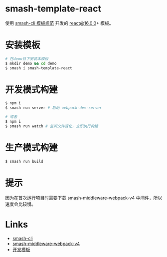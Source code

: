 # smash-template-react

使用 [smash-cli 模板规范](https://github.com/chenhaihong/smash-cli) 开发的 react@16.0.0+ 模板。

# 安装模板

```bash
# 在demo目下安装本模板
$ mkdir demo && cd demo
$ smash i smash-template-react
```

# 开发模式构建

```bash
$ npm i
$ smash run server # 启动 webpack-dev-server

# 或者
$ npm i
$ smash run watch # 监听文件变化，立即执行构建
```

# 生产模式构建

```bash
$ smash run build 
```

# 提示

因为在首次运行项目时需要下载 smash-middleware-webpack-v4 中间件，所以速度会比较慢。

# Links

- [smash-cli](https://github.com/chenhaihong/smash-cli)
- [smash-middleware-webpack-v4](https://github.com/chenhaihong/smash-middleware-webpack-v4)
- [开发模板](https://github.com/chenhaihong/smash-cli/wiki/%E5%BC%80%E5%8F%91%E6%A8%A1%E6%9D%BF)
